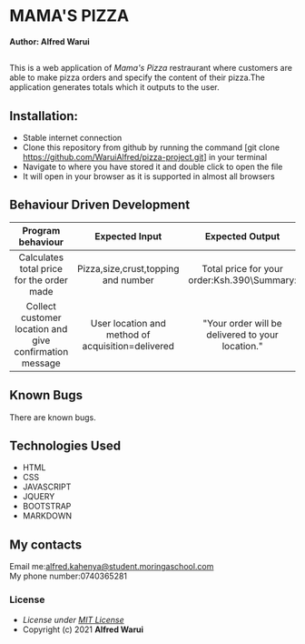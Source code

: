 # MAMA'S PIZZA
#### Author: **Alfred Warui**
## 
This is a web application of *Mama's Pizza* restraurant where customers are able to make pizza orders and specify the content of their pizza.The application generates totals which it outputs to the user.
## Installation:
* Stable internet connection
* Clone this repository from github by running the command [git clone https://github.com/WaruiAlfred/pizza-project.git] in your terminal
* Navigate to where you have stored it and double click to open the file
* It will open in your browser as it is supported in almost all browsers
## Behaviour Driven Development
|Program behaviour|Expected Input|Expected Output|
|:---:            |:---:         |:---:          |
|Calculates total price for the order made|Pizza,size,crust,topping and number|Total price for your order:Ksh.390\Summary:|
|Collect customer location and give confirmation message|User location and method of acquisition=delivered|"Your order will be delivered to your location."|
## Known Bugs
There are known bugs.
## Technologies Used
  * HTML
  * CSS
  * JAVASCRIPT
  * JQUERY
  * BOOTSTRAP
  * MARKDOWN
## My contacts
Email me:alfred.kahenya@student.moringaschool.com\
My phone number:0740365281
### License
* *License under [MIT License](LICENSE)*
* Copyright (c) 2021 **Alfred Warui**
